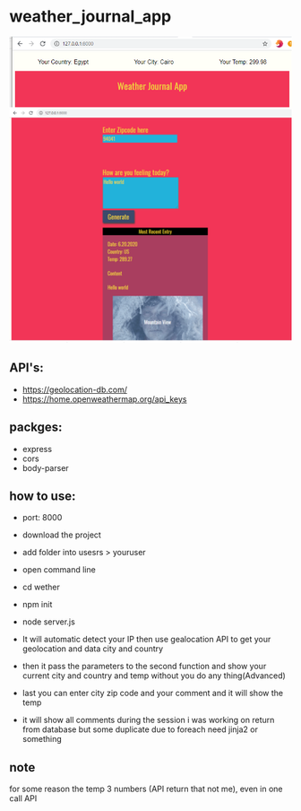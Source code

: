 # weather_journal_app
<img src="auto1.PNG">
<img src="n1.PNG">

## API's:
* https://geolocation-db.com/
* https://home.openweathermap.org/api_keys


## packges:
* express
* cors
* body-parser

## how to use:
* port: 8000
* download the project
* add folder into usesrs > youruser
* open command line
* cd wether
* npm init
* node server.js
* It will automatic detect your IP then use gealocation API to get your geolocation and data city and country
* then it pass the parameters to the second function and show your current city and country and temp without you do any thing(Advanced)
* last you can enter city zip code and your comment and it will show the temp 


* it will show all comments during the session i was working on return from database but some duplicate due to foreach need jinja2 or something


## note
for some reason the temp 3 numbers (API return that not me), even in one call API 
